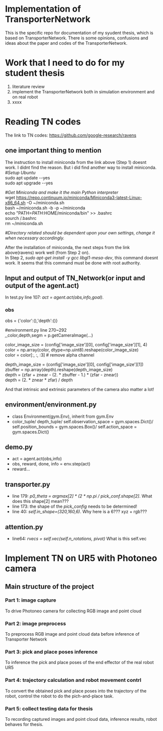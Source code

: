 # Implementation of TransporterNetwork
This is the specific repo for documentation of my syudent thesis, which is based on TransporterNetwork. There is some opinions, confusions and ideas about the paper and codes of the TransporterNetwork.
# Work that I need to do for my student thesis
1. literature review
2. implement the TransporterNetwork both in simulation environment and on real robot
3. xxxx
# Reading TN codes
The link to TN codes: https://github.com/google-research/ravens  
## one important thing to mention  
The instruction to install miniconda from the link above (Step 1) doesnt work. I didnt find the reason. But i did find another way to install miniconda.  
*#Setup Ubuntu*  
sudo apt update --yes  
sudo apt upgrade --yes  

*#Get Miniconda and make it the main Python interpreter*  
wget https://repo.continuum.io/miniconda/Miniconda3-latest-Linux-x86_64.sh -O ~/miniconda.sh  
bash ~/miniconda.sh -b -p ~/miniconda  
echo "PATH=$PATH:$HOME/miniconda/bin" >> .bashrc  
sourch /.bashrc  
rm ~/miniconda.sh  

*#Directory related should be dependent upon your own settings, change it when necessary accordingly.*  

After the installation of miniconda, the next steps from the link above(ravens) work well (from Step 2 on).  
In Step 2, *sudo apt-get install -y gcc libgl1-mesa-dev*, this command doesnt work. It seems that this command must be done with root authority.  

## Input and output of TN_Network(or input and output of the agent.act)
In test.py line 107: *act = agent.act(obs,info,goal)*.  
### obs
obs = {'color':(),'depth':()}  

#environment.py line 270~292  
_,_,color,depth,segm = p.getCameraImage(...)  

color_image_size = (config['image_size'][0], config['image_size'][1], 4)  
color = np.array(color, dtype=np.uint8).reshape(color_image_size)  
color = color[:, :, :3]  # remove alpha channel  

depth_image_size = (config['image_size'][0], config['image_size'][1])  
zbuffer = np.array(depth).reshape(depth_image_size)  
depth = (zfar + znear - (2. * zbuffer - 1.) * (zfar - znear))  
depth = (2. * znear * zfar) / depth  

And that intrinsic and extrinsic parameters of the camera also matter a lot!  

## environment/environment.py  
+ class Environment(gym.Env), inherit from gym.Env  
+ color_tuple/ depth_tuple/ self.observation_space = gym.spaces.Dict()/  self.position_bounds = gym.spaces.Box()/ self.action_space = gym.spaces.Dict()
## demo.py  
+ act = agent.act(obs,info)  
+ obs, reward, done, info = env.step(act)  
+ reward...  
## transporter.py
+ line 179: *p0_theta = argmax[2] * (2 * np.pi / pick_conf.shape[2]*. What does this shape[2] mean???  
+ line 173: the shape of the *pick_config* needs to be determined!  
+ line 40: *self.in_shape=(320,160,6)*. Why here is a 6??? xyz + rgb???  
## attention.py
+ line64: *rvecs = self.vec(self.n_rotations, pivot)* What is this self.vec  
# Implement TN on UR5 with Photoneo camera  
## Main structure of the project  
### Part 1: image capture  
To drive Photoneo camera for collecting RGB image and point cloud  
### Part 2: image preprocess  
To preprocess RGB image and point cloud data before inference of Transporter Network  
### Part 3: pick and place poses inference
To inference the pick and place poses of the end effector of the real robot UR5  
### Part 4: trajectory calculation and robot movement contrl  
To convert the obtained pick and place poses into the trajectory of the robot, control the robot to do the pich-and-place task.  
### Part 5: collect testing data for thesis
To recording captured images and point cloud data, inference results, robot behaves for thesis.  
